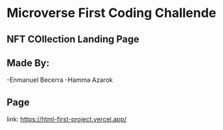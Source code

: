 # Microverse First Coding Challende
## NFT COllection Landing Page

## Made By:
  -Enmanuel Becerra
  -Hamma Azarok
  
## Page
link: https://html-first-project.vercel.app/
